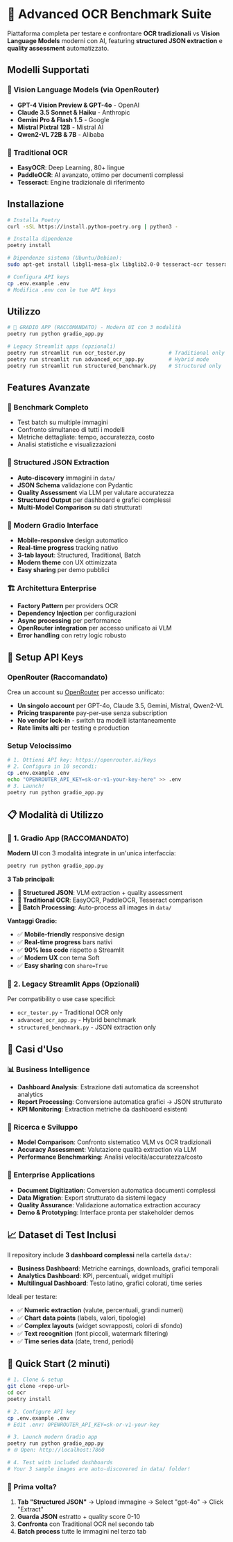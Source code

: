 # 🔬 Advanced OCR Benchmark Suite

Piattaforma completa per testare e confrontare **OCR tradizionali** vs **Vision Language Models** moderni con AI, featuring **structured JSON extraction** e **quality assessment** automatizzato.

## Modelli Supportati

### 🤖 Vision Language Models (via OpenRouter)
- **GPT-4 Vision Preview & GPT-4o** - OpenAI
- **Claude 3.5 Sonnet & Haiku** - Anthropic  
- **Gemini Pro & Flash 1.5** - Google
- **Mistral Pixtral 12B** - Mistral AI
- **Qwen2-VL 72B & 7B** - Alibaba

### 🔧 Traditional OCR
- **EasyOCR**: Deep Learning, 80+ lingue
- **PaddleOCR**: AI avanzato, ottimo per documenti complessi
- **Tesseract**: Engine tradizionale di riferimento

## Installazione

```bash
# Installa Poetry
curl -sSL https://install.python-poetry.org | python3 -

# Installa dipendenze
poetry install

# Dipendenze sistema (Ubuntu/Debian):
sudo apt-get install libgl1-mesa-glx libglib2.0-0 tesseract-ocr tesseract-ocr-ita

# Configura API keys
cp .env.example .env
# Modifica .env con le tue API keys
```

## Utilizzo

```bash
# 🚀 GRADIO APP (RACCOMANDATO) - Modern UI con 3 modalità
poetry run python gradio_app.py

# Legacy Streamlit apps (opzionali)
poetry run streamlit run ocr_tester.py              # Traditional only
poetry run streamlit run advanced_ocr_app.py        # Hybrid mode  
poetry run streamlit run structured_benchmark.py    # Structured only
```

## Features Avanzate

### 🚀 Benchmark Completo
- Test batch su multiple immagini
- Confronto simultaneo di tutti i modelli
- Metriche dettagliate: tempo, accuratezza, costo
- Analisi statistiche e visualizzazioni

### 🔬 Structured JSON Extraction
- **Auto-discovery** immagini in `data/` 
- **JSON Schema** validazione con Pydantic
- **Quality Assessment** via LLM per valutare accuratezza
- **Structured Output** per dashboard e grafici complessi
- **Multi-Model Comparison** su dati strutturati

### 🎨 Modern Gradio Interface
- **Mobile-responsive** design automatico
- **Real-time progress** tracking nativo
- **3-tab layout**: Structured, Traditional, Batch
- **Modern theme** con UX ottimizzata
- **Easy sharing** per demo pubblici

### 🏗️ Architettura Enterprise
- **Factory Pattern** per providers OCR
- **Dependency Injection** per configurazioni
- **Async processing** per performance
- **OpenRouter integration** per accesso unificato ai VLM
- **Error handling** con retry logic robusto

## 🔑 Setup API Keys

### OpenRouter (Raccomandato)
Crea un account su [OpenRouter](https://openrouter.ai/keys) per accesso unificato:
- **Un singolo account** per GPT-4o, Claude 3.5, Gemini, Mistral, Qwen2-VL
- **Pricing trasparente** pay-per-use senza subscription
- **No vendor lock-in** - switch tra modelli istantaneamente
- **Rate limits alti** per testing e production

### Setup Velocissimo
```bash
# 1. Ottieni API key: https://openrouter.ai/keys
# 2. Configura in 10 secondi:
cp .env.example .env
echo "OPENROUTER_API_KEY=sk-or-v1-your-key-here" >> .env
# 3. Launch!
poetry run python gradio_app.py
```

## 📋 Modalità di Utilizzo

### 🚀 1. Gradio App (RACCOMANDATO)
**Modern UI** con 3 modalità integrate in un'unica interfaccia:

```bash
poetry run python gradio_app.py
```

**3 Tab principali:**
- **🔬 Structured JSON**: VLM extraction + quality assessment  
- **🔧 Traditional OCR**: EasyOCR, PaddleOCR, Tesseract comparison
- **📁 Batch Processing**: Auto-process all images in `data/`

**Vantaggi Gradio:**
- ✅ **Mobile-friendly** responsive design
- ✅ **Real-time progress** bars nativi
- ✅ **90% less code** rispetto a Streamlit
- ✅ **Modern UX** con tema Soft
- ✅ **Easy sharing** con `share=True`

### 🔧 2. Legacy Streamlit Apps (Opzionali)
Per compatibility o use case specifici:
- `ocr_tester.py` - Traditional OCR only
- `advanced_ocr_app.py` - Hybrid benchmark  
- `structured_benchmark.py` - JSON extraction only

## 🎯 Casi d'Uso

### 📊 Business Intelligence
- **Dashboard Analysis**: Estrazione dati automatica da screenshot analytics
- **Report Processing**: Conversione automatica grafici → JSON strutturato
- **KPI Monitoring**: Extraction metriche da dashboard esistenti

### 🔬 Ricerca e Sviluppo
- **Model Comparison**: Confronto sistematico VLM vs OCR tradizionali
- **Accuracy Assessment**: Valutazione qualità extraction via LLM
- **Performance Benchmarking**: Analisi velocità/accuratezza/costo

### 🏢 Enterprise Applications
- **Document Digitization**: Conversion automatica documenti complessi
- **Data Migration**: Export strutturato da sistemi legacy
- **Quality Assurance**: Validazione automatica extraction accuracy
- **Demo & Prototyping**: Interface pronta per stakeholder demos

## 📈 Dataset di Test Inclusi

Il repository include **3 dashboard complessi** nella cartella `data/`:
- **Business Dashboard**: Metriche earnings, downloads, grafici temporali
- **Analytics Dashboard**: KPI, percentuali, widget multipli  
- **Multilingual Dashboard**: Testo latino, grafici colorati, time series

Ideali per testare:
- ✅ **Numeric extraction** (valute, percentuali, grandi numeri)
- ✅ **Chart data points** (labels, valori, tipologie)
- ✅ **Complex layouts** (widget sovrapposti, colori di sfondo)
- ✅ **Text recognition** (font piccoli, watermark filtering)
- ✅ **Time series data** (date, trend, periodi)

## 🚀 Quick Start (2 minuti)

```bash
# 1. Clone & setup
git clone <repo-url>
cd ocr
poetry install

# 2. Configure API key  
cp .env.example .env
# Edit .env: OPENROUTER_API_KEY=sk-or-v1-your-key

# 3. Launch modern Gradio app
poetry run python gradio_app.py
# 🌐 Open: http://localhost:7860

# 4. Test with included dashboards
# Your 3 sample images are auto-discovered in data/ folder!
```

### 🎯 Prima volta?
1. **Tab "Structured JSON"** → Upload immagine → Select "gpt-4o" → Click "Extract"
2. **Guarda JSON** estratto + quality score 0-10
3. **Confronta** con Traditional OCR nel secondo tab
4. **Batch process** tutte le immagini nel terzo tab